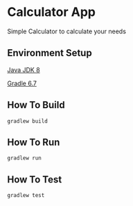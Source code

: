 # Calculator App
Simple Calculator to calculate your needs

## Environment Setup
[Java JDK 8](https://www.oracle.com/java/technologies/javase/javase-jdk8-downloads.html)

[Gradle 6.7](https://gradle.org/install/)

## How To Build
    gradlew build
    
## How To Run
    gradlew run
## How To Test
    gradlew test

